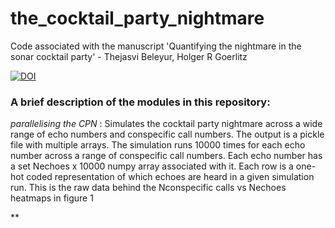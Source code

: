 # the_cocktail_party_nightmare
Code associated with the manuscript 'Quantifying the nightmare in the sonar cocktail party' - Thejasvi Beleyur, Holger R Goerlitz



[![DOI](https://zenodo.org/badge/114679151.svg)](https://zenodo.org/badge/latestdoi/114679151)

### A brief description of the modules in this repository:


*parallelising the CPN* : Simulates the cocktail party nightmare across a wide range of echo numbers and conspecific call numbers. 
The output is a pickle file with multiple arrays. The simulation runs 10000 times for each echo number across a range of conspecific call numbers. Each echo number has a set Nechoes x 10000 numpy array associated with it. Each row is a one-hot coded representation of which echoes are heard in a given simulation run. This is the raw data behind the Nconspecific calls vs Nechoes heatmaps in figure 1

**
